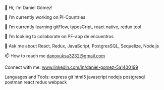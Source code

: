 👋 Hi, I’m Daniel Gómez!
  
🔭 I’m currently working on PI-Countries

🌱 I’m currently learning gitFlow, typesCript, react native, redux tool

👯 I’m looking to collaborate on PF-app de encuentros

💬 Ask me about React, Redux, JavaScript, PostgresSQL, Sequelize, Node.js

📫 How to reach me danovuksa3232@gmail.com

Connect with me:
www.linkedin.com/in/daniel-gomez-5a1400199

Languages and Tools:
express git html5 javascript nodejs postgresql postman react redux webpack
